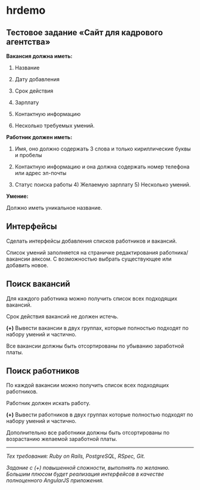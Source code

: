 # hrdemo

Тестовое задание «Сайт для кадрового агентства»
-----------------------------------------------
**Вакансия должна иметь:**

1) Название

2) Дату добавления

3) Срок действия

4) Зарплату

5) Контактную информацию

6) Несколько требуемых умений.

**Работник должен иметь:**

1) Имя, оно должно содержать 3 слова и только кириллические буквы и пробелы

2) Контактную информацию и она должна содержать номер телефона или адрес эл-почты

3) Статус поиска работы 4) Желаемую зарплату 5) Несколько умений.

**Умение:**

Должно иметь уникальное название.

Интерфейсы
----------
Сделать интерфейсы добавления списков работников и вакансий.

Список умений заполняется на страничке редактирования работника/вакансии аяксом. С возможностью выбрать существующее или добавить новое.

Поиск вакансий
--------------
Для каждого работника можно получить список всех подходящих вакансий.

Срок действия вакансий не должен истечь.

**(+)** Вывести вакансии в двух группах, которые полностью подходят по набору умений и частично.

Все вакансии должны быть отсортированы по убыванию заработной платы.

Поиск работников
----------------
По каждой вакансии можно получить список всех подходящих работников.

Работник должен искать работу.

**(+)** Вывести работников в двух группах которые полностью подходят по набору умений и частично.

Дополнительно все работники должны быть отсортированы по возрастанию желаемой заработной платы.

-----------------

*Тех требования: Ruby on Rails, PostgreSQL, RSpec, Git.*

*Задание с (+) повышенной сложности, выполнять по желанию. Большим плюсом будет реализация интерфейсов в качестве полноценного AngularJS приложения.*